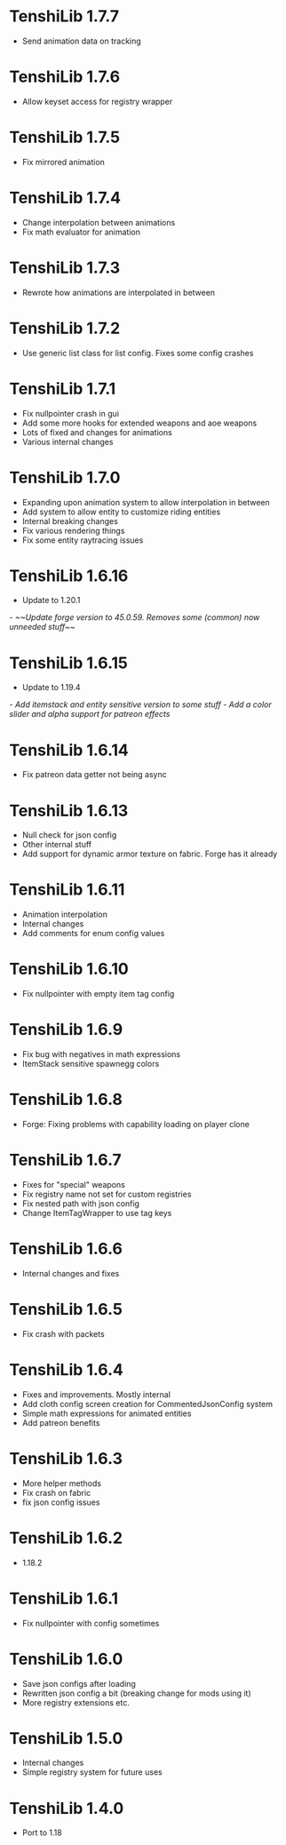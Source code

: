 TenshiLib 1.7.7
================
- Send animation data on tracking

TenshiLib 1.7.6
================
- Allow keyset access for registry wrapper

TenshiLib 1.7.5
================
- Fix mirrored animation

TenshiLib 1.7.4
================
- Change interpolation between animations 
- Fix math evaluator for animation

TenshiLib 1.7.3
================
- Rewrote how animations are interpolated in between

TenshiLib 1.7.2
================
- Use generic list class for list config. Fixes some config crashes

TenshiLib 1.7.1
================
- Fix nullpointer crash in gui
- Add some more hooks for extended weapons and aoe weapons
- Lots of fixed and changes for animations
- Various internal changes

TenshiLib 1.7.0
================
- Expanding upon animation system to allow interpolation in between
- Add system to allow entity to customize riding entities
- Internal breaking changes
- Fix various rendering things
- Fix some entity raytracing issues

TenshiLib 1.6.16
================
- Update to 1.20.1  
<i>
  - ~~Update forge version to 45.0.59. Removes some (common) now unneeded stuff~~
  </i>
 
TenshiLib 1.6.15
================
- Update to 1.19.4
<i>
  - Add itemstack and entity sensitive version to some stuff
  - Add a color slider and alpha support for patreon effects
  </i>

TenshiLib 1.6.14
================
- Fix patreon data getter not being async

TenshiLib 1.6.13
================
- Null check for json config
- Other internal stuff
- Add support for dynamic armor texture on fabric. Forge has it already

TenshiLib 1.6.11
================
- Animation interpolation
- Internal changes
- Add comments for enum config values

TenshiLib 1.6.10
================
- Fix nullpointer with empty item tag config

TenshiLib 1.6.9
================
- Fix bug with negatives in math expressions
- ItemStack sensitive spawnegg colors

TenshiLib 1.6.8
================
- Forge: Fixing problems with capability loading on player clone

TenshiLib 1.6.7
================

- Fixes for "special" weapons
- Fix registry name not set for custom registries
- Fix nested path with json config
- Change ItemTagWrapper to use tag keys

TenshiLib 1.6.6
================
- Internal changes and fixes

TenshiLib 1.6.5
================
- Fix crash with packets

TenshiLib 1.6.4
================
- Fixes and improvements. Mostly internal
- Add cloth config screen creation for CommentedJsonConfig system
- Simple math expressions for animated entities
- Add patreon benefits

TenshiLib 1.6.3
================
- More helper methods
- Fix crash on fabric
- fix json config issues

TenshiLib 1.6.2
================
- 1.18.2

TenshiLib 1.6.1
================
- Fix nullpointer with config sometimes

TenshiLib 1.6.0
================
- Save json configs after loading
- Rewritten json config a bit (breaking change for mods using it)
- More registry extensions etc.

TenshiLib 1.5.0
================
- Internal changes
- Simple registry system for future uses

TenshiLib 1.4.0
================
- Port to 1.18